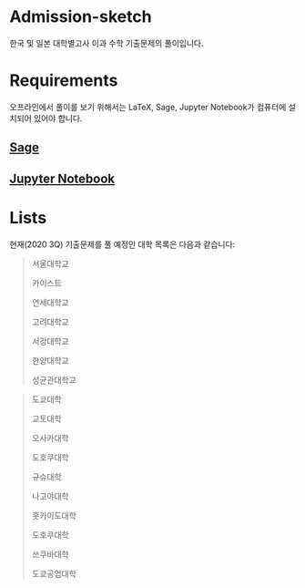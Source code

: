 # Admission-sketch


한국 및 일본 대학별고사 이과 수학 기출문제의 풀이입니다.

# Requirements

오프라인에서 풀이를 보기 위해서는 LaTeX, Sage, Jupyter Notebook가 컴퓨터에 설치되어 있어야 합니다.


## [Sage](https://www.sagemath.org/)

## [Jupyter Notebook](https://jupyter.org/)


# Lists

현재(2020 3Q)  기출문제를 풀 예정인 대학 목록은 다음과 같습니다:

> 서울대학교
>
> 카이스트
>
> 연세대학교
>
> 고려대학교
>
> 서강대학교
>
> 한양대학교
>
> 성균관대학교



> 도쿄대학
>
> 교토대학
>
> 오사카대학
>
> 도호쿠대학
>
> 규슈대학
>
> 나고야대학
>
> 홋카이도대학
>
> 도호쿠대학
>
> 쓰쿠바대학
>
> 도쿄공업대학
